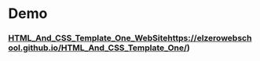 # Demo 

### [HTML_And_CSS_Template_One_WebSite](https://elzerowebschool.github.io/HTML_And_CSS_Template_One/)https://elzerowebschool.github.io/HTML_And_CSS_Template_One/)
